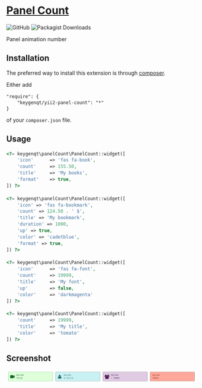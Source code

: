 [Panel Count](https://keygenqt.com/work/yii2-panel-count)
===================

![GitHub](https://img.shields.io/github/license/keygenqt/yii2-panel-count)
![Packagist Downloads](https://img.shields.io/packagist/dt/keygenqt/yii2-panel-count)

Panel animation number

## Installation

The preferred way to install this extension is through [composer](http://getcomposer.org/download/).

Either add

```
"require": {
    "keygenqt/yii2-panel-count": "*"
}
```

of your `composer.json` file.

## Usage

```php
<?= keygenqt\panelCount\PanelCount::widget([
    'icon'      => 'fas fa-book',
    'count'     => 155.50,
    'title'     => 'My books',
    'format'    => true,
]) ?>

<?= keygenqt\panelCount\PanelCount::widget([
    'icon' => 'fas fa-bookmark',
    'count' => 124.50 . ' $',
    'title' => 'My bookmark',
    'duration' => 1000,
    'up' => true,
    'color' => 'cadetblue',
    'format' => true,
]) ?>

<?= keygenqt\panelCount\PanelCount::widget([
    'icon'      => 'fas fa-font',
    'count'     => 19999,
    'title'     => 'My font',
    'up'        => false,
    'color'     => 'darkmagenta'
]) ?>

<?= keygenqt\panelCount\PanelCount::widget([
    'count'     => 19999,
    'title'     => 'My title',
    'color'     => 'tomato'
]) ?>
```

## Screenshot

![Alt text](https://raw.githubusercontent.com/keygenqt/yii2-panel-count/master/screenshot/example.png?raw=true "Empty")
